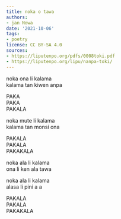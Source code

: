 ```yaml
---
title: noka o tawa
authors:
- jan Nowa
date: '2021-10-06'
tags:
- poetry
license: CC BY-SA 4.0
sources:
- https://liputenpo.org/pdfs/0008toki.pdf
- https://liputenpo.org/lipu/nanpa-toki/
---
```


noka ona li kalama  
kalama tan kiwen anpa

PAKA  
PAKA  
PAKALA

noka mute li kalama  
kalama tan monsi ona

PAKALA  
PAKALA  
PAKAKALA

noka ala li kalama  
ona li ken ala tawa

noka ala li kalama  
alasa li pini a a

PAKALA  
PAKALA  
PAKAKALA